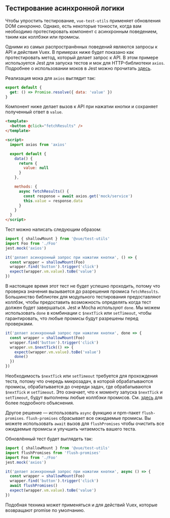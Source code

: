 ## Тестирование асинхронной логики

Чтобы упростить тестирование, `vue-test-utils` применяет обновления DOM _синхронно_. Однако, есть некоторые тонкости, когда вам необходимо протестировать компонент с асинхронным поведением, таким как коллбэки или промисы.

Одними из самых распространённых поведений являются запросы к API и действия Vuex. В примерах ниже будет показано как протестировать метод, который делает запрос к API. В этом примере используется Jest для запуска тестов и мок для HTTP-библиотеки `axios`. Подробнее о использовании моков в Jest можно прочитать [здесь](https://jestjs.io/docs/en/manual-mocks.html#content).

Реализация мока для `axios` выглядит так:

```js
export default {
  get: () => Promise.resolve({ data: 'value' })
}
```

Компонент ниже делает вызов к API при нажатии кнопки и сохраняет полученный ответ в `value`.

```html
<template>
  <button @click="fetchResults" />
</template>

<script>
  import axios from 'axios'

  export default {
    data() {
      return {
        value: null
      }
    },

    methods: {
      async fetchResults() {
        const response = await axios.get('mock/service')
        this.value = response.data
      }
    }
  }
</script>
```

Тест можно написать следующим образом:

```js
import { shallowMount } from '@vue/test-utils'
import Foo from './Foo'
jest.mock('axios')

it('делает асинхронный запрос при нажатии кнопки', () => {
  const wrapper = shallowMount(Foo)
  wrapper.find('button').trigger('click')
  expect(wrapper.vm.value).toBe('value')
})
```

В настоящее время этот тест не будет успешно проходить, потому что проверка значения вызывается до разрешения промиса `fetchResults`. Большинство библиотек для модульного тестирования предоставляют коллбэк, чтобы предоставить возможность определять когда тест должен будет завершаться. Jest и Mocha используют `done`. Мы можем использовать `done` в комбинации с `$nextTick` или `setTimeout`, чтобы гарантировать, что любые промисы будут разрешены перед проверками.

```js
it('делает асинхронный запрос при нажатии кнопки', done => {
  const wrapper = shallowMount(Foo)
  wrapper.find('button').trigger('click')
  wrapper.vm.$nextTick(() => {
    expect(wrapper.vm.value).toBe('value')
    done()
  })
})
```

Необходимость `$nextTick` или `setTimeout` требуется для прохождения теста, потому что очередь микрозадач, в которой обрабатываются промисы, обрабатывается до очереди задач, где обрабатываются `$nextTick` и `setTimeout`. Это означает, что к моменту запуска `$nextTick` и `setTimeout`, будут выполнены любые коллбэки промисов. См. [здесь](https://jakearchibald.com/2015/tasks-microtasks-queues-and-schedules/) для более подробного объяснения.

Другое решение — использовать `async` функцию и npm-пакет `flush-promises`. `flush-promises` сбрасывает все ожидаемые промисы. Вы можете использовать `await` вызов для `flushPromises` чтобы очистить все ожидаемые промисы и улучшить читаемость вашего теста.

Обновлённый тест будет выглядеть так:

```js
import { shallowMount } from '@vue/test-utils'
import flushPromises from 'flush-promises'
import Foo from './Foo'
jest.mock('axios')

it('делает асинхронный запрос при нажатии кнопки', async () => {
  const wrapper = shallowMount(Foo)
  wrapper.find('button').trigger('click')
  await flushPromises()
  expect(wrapper.vm.value).toBe('value')
})
```

Подобная техника может применяться и для действий Vuex, которые возвращают promise по умолчанию.

